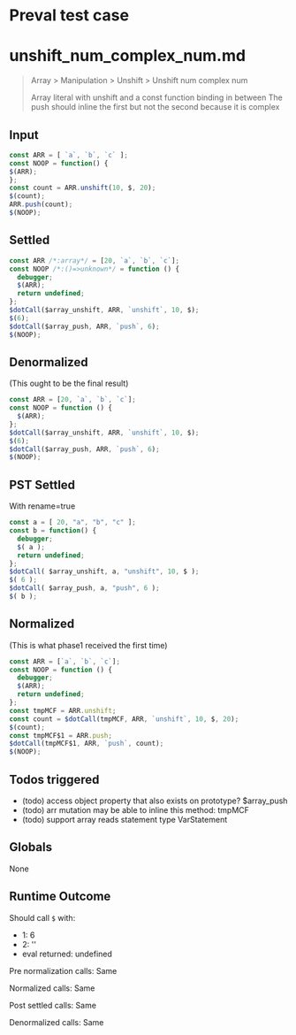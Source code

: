 # Preval test case

# unshift_num_complex_num.md

> Array > Manipulation > Unshift > Unshift num complex num
>
> Array literal with unshift and a const function binding in between
> The push should inline the first but not the second because it is complex

## Input

`````js filename=intro
const ARR = [ `a`, `b`, `c` ];
const NOOP = function() {
$(ARR);
};
const count = ARR.unshift(10, $, 20);
$(count);
ARR.push(count);
$(NOOP);
`````


## Settled


`````js filename=intro
const ARR /*:array*/ = [20, `a`, `b`, `c`];
const NOOP /*:()=>unknown*/ = function () {
  debugger;
  $(ARR);
  return undefined;
};
$dotCall($array_unshift, ARR, `unshift`, 10, $);
$(6);
$dotCall($array_push, ARR, `push`, 6);
$(NOOP);
`````


## Denormalized
(This ought to be the final result)

`````js filename=intro
const ARR = [20, `a`, `b`, `c`];
const NOOP = function () {
  $(ARR);
};
$dotCall($array_unshift, ARR, `unshift`, 10, $);
$(6);
$dotCall($array_push, ARR, `push`, 6);
$(NOOP);
`````


## PST Settled
With rename=true

`````js filename=intro
const a = [ 20, "a", "b", "c" ];
const b = function() {
  debugger;
  $( a );
  return undefined;
};
$dotCall( $array_unshift, a, "unshift", 10, $ );
$( 6 );
$dotCall( $array_push, a, "push", 6 );
$( b );
`````


## Normalized
(This is what phase1 received the first time)

`````js filename=intro
const ARR = [`a`, `b`, `c`];
const NOOP = function () {
  debugger;
  $(ARR);
  return undefined;
};
const tmpMCF = ARR.unshift;
const count = $dotCall(tmpMCF, ARR, `unshift`, 10, $, 20);
$(count);
const tmpMCF$1 = ARR.push;
$dotCall(tmpMCF$1, ARR, `push`, count);
$(NOOP);
`````


## Todos triggered


- (todo) access object property that also exists on prototype? $array_push
- (todo) arr mutation may be able to inline this method: tmpMCF
- (todo) support array reads statement type VarStatement


## Globals


None


## Runtime Outcome


Should call `$` with:
 - 1: 6
 - 2: '<function>'
 - eval returned: undefined

Pre normalization calls: Same

Normalized calls: Same

Post settled calls: Same

Denormalized calls: Same
